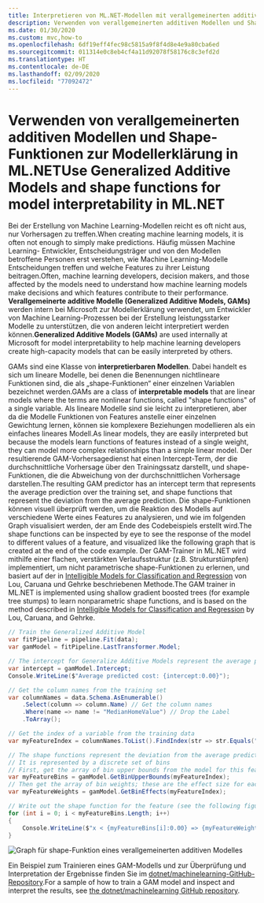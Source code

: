 ```yaml
---
title: Interpretieren von ML.NET-Modellen mit verallgemeinerten additiven Modellen
description: Verwenden von verallgemeinerten additiven Modellen und Shape-Funktionen zur Modellerklärung in ML.NET
ms.date: 01/30/2020
ms.custom: mvc,how-to
ms.openlocfilehash: 6df19eff4fec98c5815a9f8f4d8e4e9a80cba6ed
ms.sourcegitcommit: 011314e0c8eb4cf4a11d92078f58176c8c3efd2d
ms.translationtype: HT
ms.contentlocale: de-DE
ms.lasthandoff: 02/09/2020
ms.locfileid: "77092472"
---
```

# <a name="use-generalized-additive-models-and-shape-functions-for-model-interpretability-in-mlnet"></a><span data-ttu-id="8a0c0-103">Verwenden von verallgemeinerten additiven Modellen und Shape-Funktionen zur Modellerklärung in ML.NET</span><span class="sxs-lookup"><span data-stu-id="8a0c0-103">Use Generalized Additive Models and shape functions for model interpretability in ML.NET</span></span>

<span data-ttu-id="8a0c0-104">Bei der Erstellung von Machine Learning-Modellen reicht es oft nicht aus, nur Vorhersagen zu treffen.</span><span class="sxs-lookup"><span data-stu-id="8a0c0-104">When creating machine learning models, it is often not enough to simply make predictions.</span></span> <span data-ttu-id="8a0c0-105">Häufig müssen Machine Learning- Entwickler, Entscheidungsträger und von den Modellen betroffene Personen erst verstehen, wie Machine Learning-Modelle Entscheidungen treffen und welche Features zu ihrer Leistung beitragen.</span><span class="sxs-lookup"><span data-stu-id="8a0c0-105">Often, machine learning developers, decision makers, and those affected by the models need to understand how machine learning models make decisions and which features contribute to their performance.</span></span> <span data-ttu-id="8a0c0-106">**Verallgemeinerte additive Modelle (Generalized Additive Models, GAMs)** werden intern bei Microsoft zur Modellerklärung verwendet, um Entwickler von Machine Learning-Prozessen bei der Erstellung leistungsstarker Modelle zu unterstützen, die von anderen leicht interpretiert werden können.</span><span class="sxs-lookup"><span data-stu-id="8a0c0-106">**Generalized Additive Models (GAMs)** are used internally at Microsoft for model interpretability to help machine learning developers create high-capacity models that can be easily interpreted by others.</span></span>

<span data-ttu-id="8a0c0-107">GAMs sind eine Klasse von **interpretierbaren Modellen**. Dabei handelt es sich um lineare Modelle, bei denen die Benennungen nichtlineare Funktionen sind, die als „shape-Funktionen“ einer einzelnen Variablen bezeichnet werden.</span><span class="sxs-lookup"><span data-stu-id="8a0c0-107">GAMs are a class of **interpretable models** that are linear models where the terms are nonlinear functions, called "shape functions" of a single variable.</span></span> <span data-ttu-id="8a0c0-108">Als lineare Modelle sind sie leicht zu interpretieren, aber da die Modelle Funktionen von Features anstelle einer einzelnen Gewichtung lernen, können sie komplexere Beziehungen modellieren als ein einfaches lineares Modell.</span><span class="sxs-lookup"><span data-stu-id="8a0c0-108">As linear models, they are easily interpreted but because the models learn functions of features instead of a single weight, they can model more complex relationships than a simple linear model.</span></span> <span data-ttu-id="8a0c0-109">Der resultierende GAM-Vorhersagedienst hat einen Intercept-Term, der die durchschnittliche Vorhersage über den Trainingssatz darstellt, und shape-Funktionen, die die Abweichung von der durchschnittlichen Vorhersage darstellen.</span><span class="sxs-lookup"><span data-stu-id="8a0c0-109">The resulting GAM predictor has an intercept term that represents the average prediction over the training set, and shape functions that represent the deviation from the average prediction.</span></span> <span data-ttu-id="8a0c0-110">Die shape-Funktionen können visuell überprüft werden, um die Reaktion des Modells auf verschiedene Werte eines Features zu analysieren, und wie im folgenden Graph visualisiert werden, der am Ende des Codebeispiels erstellt wird.</span><span class="sxs-lookup"><span data-stu-id="8a0c0-110">The shape functions can be inspected by eye to see the response of the model to different values of a feature, and visualized like the following graph that is created at the end of the code example.</span></span> <span data-ttu-id="8a0c0-111">Der GAM-Trainer in ML.NET wird mithilfe einer flachen, verstärkten Verlaufsstruktur (z.B. Strukturstümpfen) implementiert, um nicht parametrische shape-Funktionen zu erlernen, und basiert auf der in [Intelligible Models for Classification and Regression](https://www.cs.cornell.edu/~yinlou/papers/lou-kdd12.pdf) von Lou, Caruana und Gehrke beschriebenen Methode.</span><span class="sxs-lookup"><span data-stu-id="8a0c0-111">The GAM trainer in ML.NET is implemented using shallow gradient boosted trees (for example tree stumps) to learn nonparametric shape functions, and is based on the method described in [Intelligible Models for Classification and Regression](https://www.cs.cornell.edu/~yinlou/papers/lou-kdd12.pdf) by Lou, Caruana, and Gehrke.</span></span>

```csharp
// Train the Generalized Additive Model
var fitPipeline = pipeline.Fit(data);
var gamModel = fitPipeline.LastTransformer.Model;

// The intercept for Generalize Additive Models represent the average prediction for the training data
var intercept = gamModel.Intercept;
Console.WriteLine($"Average predicted cost: {intercept:0.00}");

// Get the column names from the training set
var columnNames = data.Schema.AsEnumerable()
    .Select(column => column.Name) // Get the column names
    .Where(name => name != "MedianHomeValue") // Drop the Label
    .ToArray();

// Get the index of a variable from the training data
var myFeatureIndex = columnNames.ToList().FindIndex(str => str.Equals("MyFeature"));

// The shape functions represent the deviation from the average prediction as a function of the feature value
// It is represented by a discrete set of bins
// First, get the array of bin upper bounds from the model for this feature
var myFeatureBins = gamModel.GetBinUpperBounds(myFeatureIndex);
// Then get the array of bin weights; these are the effect size for each bin
var myFeatureWeights = gamModel.GetBinEffects(myFeatureIndex);

// Write out the shape function for the feature (see the following figure for what this looks like)
for (int i = 0; i < myFeatureBins.Length; i++)
{
    Console.WriteLine($"x < {myFeatureBins[i]:0.00} => {myFeatureWeights[i]:0.000}");
}
```

![Graph für shape-Funktion eines verallgemeinerten additiven Modelles](./media/use-gams-for-model-explainability/gam-shape-function-graph.png)

<span data-ttu-id="8a0c0-113">Ein Beispiel zum Trainieren eines GAM-Modells und zur Überprüfung und Interpretation der Ergebnisse finden Sie im [dotnet/machinelearning-GitHub-Repository](https://github.com/dotnet/machinelearning/blob/master/docs/samples/Microsoft.ML.Samples/Dynamic/GeneralizedAdditiveModels.cs).</span><span class="sxs-lookup"><span data-stu-id="8a0c0-113">For a sample of how to train a GAM model and inspect and interpret the results, see [the dotnet/machinelearning GitHub repository](https://github.com/dotnet/machinelearning/blob/master/docs/samples/Microsoft.ML.Samples/Dynamic/GeneralizedAdditiveModels.cs).</span></span>
